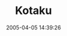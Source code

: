---
date: 2005-04-05 14:39:26
link:
  source: delicious
  source_url: https://del.icio.us/roytang
  text: Kotaku
  url: http://www.kotaku.com/
slug: kotaku
source: delicious
tags:
- games
title: Kotaku
---